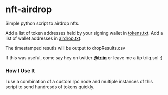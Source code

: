 # nft-airdrop
Simple python script to airdrop nfts.

Add a list of token addresses held by your signing wallet in [tokens.txt](https://github.com/triiq/nft-airdrop/blob/main/tokens.txt).
Add a list of wallet addresses in [airdrop.txt](https://github.com/triiq/nft-airdrop/blob/main/airdrop.txt).

The timestamped resutls will be output to dropResults.csv

If this was useful, come say hey on twitter [**@triiq**](https://twitter.com/triiq_) or leave me a tip triiq.sol :)

### How I Use It
I use a combination of a custom rpc node and multiple instances of this script to send hundresds of tokens quickly.
